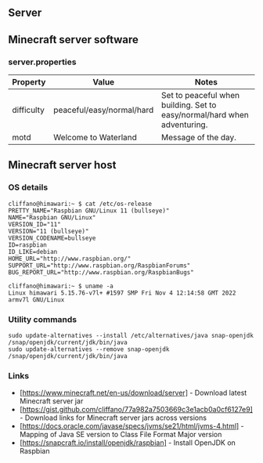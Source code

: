 Server
------

## Minecraft server software

### server.properties

| Property | Value | Notes |
|----------|-------|-------|
| difficulty | peaceful/easy/normal/hard | Set to peaceful when building. Set to easy/normal/hard when adventuring. |
| motd | Welcome to Waterland | Message of the day. |

## Minecraft server host

### OS details

    cliffano@himawari:~ $ cat /etc/os-release
    PRETTY_NAME="Raspbian GNU/Linux 11 (bullseye)"
    NAME="Raspbian GNU/Linux"
    VERSION_ID="11"
    VERSION="11 (bullseye)"
    VERSION_CODENAME=bullseye
    ID=raspbian
    ID_LIKE=debian
    HOME_URL="http://www.raspbian.org/"
    SUPPORT_URL="http://www.raspbian.org/RaspbianForums"
    BUG_REPORT_URL="http://www.raspbian.org/RaspbianBugs"

    cliffano@himawari:~ $ uname -a
    Linux himawari 5.15.76-v7l+ #1597 SMP Fri Nov 4 12:14:58 GMT 2022 armv7l GNU/Linux

### Utility commands

    sudo update-alternatives --install /etc/alternatives/java snap-openjdk /snap/openjdk/current/jdk/bin/java
    sudo update-alternatives --remove snap-openjdk /snap/openjdk/current/jdk/bin/java

### Links

* [https://www.minecraft.net/en-us/download/server] - Download latest Minecraft server jar
* [https://gist.github.com/cliffano/77a982a7503669c3e1acb0a0cf6127e9] - Download links for Minecraft server jars across versions
* [https://docs.oracle.com/javase/specs/jvms/se21/html/jvms-4.html] - Mapping of Java SE version to Class File Format Major version
* [https://snapcraft.io/install/openjdk/raspbian] - Install OpenJDK on Raspbian
